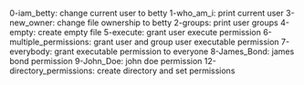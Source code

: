 0-iam_betty: change current user to betty
1-who_am_i: print current user
3-new_owner: change file ownership to betty
2-groups: print user groups
4-empty: create empty file
5-execute: grant user execute permission
6-multiple_permissions: grant user and group user executable permission
7-everybody: grant executable permission to everyone
8-James_Bond: james bond permission
9-John_Doe: john doe permission
12-directory_permissions: create directory and set permissions

